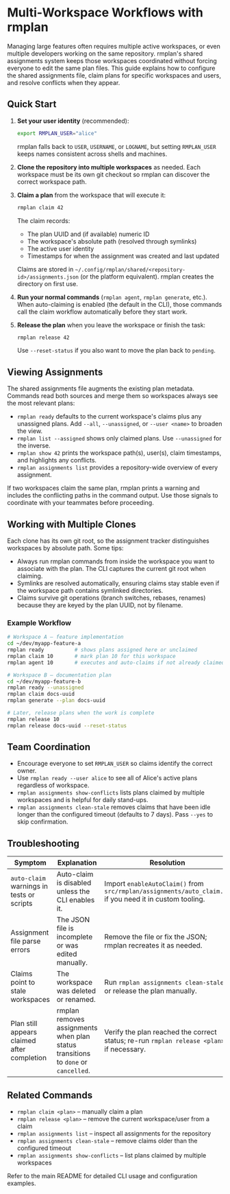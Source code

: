 # Multi-Workspace Workflows with rmplan

Managing large features often requires multiple active workspaces, or even multiple developers working on the same repository. rmplan's shared assignments system keeps those workspaces coordinated without forcing everyone to edit the same plan files. This guide explains how to configure the shared assignments file, claim plans for specific workspaces and users, and resolve conflicts when they appear.

## Quick Start

1. **Set your user identity** (recommended):

   ```bash
   export RMPLAN_USER="alice"
   ```

   rmplan falls back to `USER`, `USERNAME`, or `LOGNAME`, but setting `RMPLAN_USER` keeps names consistent across shells and machines.

2. **Clone the repository into multiple workspaces** as needed. Each workspace must be its own git checkout so rmplan can discover the correct workspace path.

3. **Claim a plan** from the workspace that will execute it:

   ```bash
   rmplan claim 42
   ```

   The claim records:
   - The plan UUID and (if available) numeric ID
   - The workspace's absolute path (resolved through symlinks)
   - The active user identity
   - Timestamps for when the assignment was created and last updated

   Claims are stored in `~/.config/rmplan/shared/<repository-id>/assignments.json` (or the platform equivalent). rmplan creates the directory on first use.

4. **Run your normal commands** (`rmplan agent`, `rmplan generate`, etc.). When auto-claiming is enabled (the default in the CLI), those commands call the claim workflow automatically before they start work.

5. **Release the plan** when you leave the workspace or finish the task:

   ```bash
   rmplan release 42
   ```

   Use `--reset-status` if you also want to move the plan back to `pending`.

## Viewing Assignments

The shared assignments file augments the existing plan metadata. Commands read both sources and merge them so workspaces always see the most relevant plans:

- `rmplan ready` defaults to the current workspace's claims plus any unassigned plans. Add `--all`, `--unassigned`, or `--user <name>` to broaden the view.
- `rmplan list --assigned` shows only claimed plans. Use `--unassigned` for the inverse.
- `rmplan show 42` prints the workspace path(s), user(s), claim timestamps, and highlights any conflicts.
- `rmplan assignments list` provides a repository-wide overview of every assignment.

If two workspaces claim the same plan, rmplan prints a warning and includes the conflicting paths in the command output. Use those signals to coordinate with your teammates before proceeding.

## Working with Multiple Clones

Each clone has its own git root, so the assignment tracker distinguishes workspaces by absolute path. Some tips:

- Always run rmplan commands from inside the workspace you want to associate with the plan. The CLI captures the current git root when claiming.
- Symlinks are resolved automatically, ensuring claims stay stable even if the workspace path contains symlinked directories.
- Claims survive git operations (branch switches, rebases, renames) because they are keyed by the plan UUID, not by filename.

### Example Workflow

```bash
# Workspace A – feature implementation
cd ~/dev/myapp-feature-a
rmplan ready          # shows plans assigned here or unclaimed
rmplan claim 10       # mark plan 10 for this workspace
rmplan agent 10       # executes and auto-claims if not already claimed

# Workspace B – documentation plan
cd ~/dev/myapp-feature-b
rmplan ready --unassigned
rmplan claim docs-uuid
rmplan generate --plan docs-uuid

# Later, release plans when the work is complete
rmplan release 10
rmplan release docs-uuid --reset-status
```

## Team Coordination

- Encourage everyone to set `RMPLAN_USER` so claims identify the correct owner.
- Use `rmplan ready --user alice` to see all of Alice's active plans regardless of workspace.
- `rmplan assignments show-conflicts` lists plans claimed by multiple workspaces and is helpful for daily stand-ups.
- `rmplan assignments clean-stale` removes claims that have been idle longer than the configured timeout (defaults to 7 days). Pass `--yes` to skip confirmation.

## Troubleshooting

| Symptom                                     | Explanation                                                                       | Resolution                                                                                               |
| ------------------------------------------- | --------------------------------------------------------------------------------- | -------------------------------------------------------------------------------------------------------- |
| `auto-claim` warnings in tests or scripts   | Auto-claim is disabled unless the CLI enables it.                                 | Import `enableAutoClaim()` from `src/rmplan/assignments/auto_claim.js` if you need it in custom tooling. |
| Assignment file parse errors                | The JSON file is incomplete or was edited manually.                               | Remove the file or fix the JSON; rmplan recreates it as needed.                                          |
| Claims point to stale workspaces            | The workspace was deleted or renamed.                                             | Run `rmplan assignments clean-stale` or release the plan manually.                                       |
| Plan still appears claimed after completion | rmplan removes assignments when plan status transitions to `done` or `cancelled`. | Verify the plan reached the correct status; re-run `rmplan release <plan>` if necessary.                 |

## Related Commands

- `rmplan claim <plan>` – manually claim a plan
- `rmplan release <plan>` – remove the current workspace/user from a claim
- `rmplan assignments list` – inspect all assignments for the repository
- `rmplan assignments clean-stale` – remove claims older than the configured timeout
- `rmplan assignments show-conflicts` – list plans claimed by multiple workspaces

Refer to the main README for detailed CLI usage and configuration examples.
